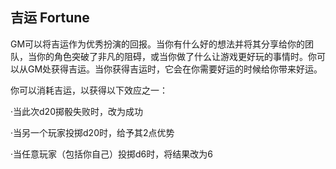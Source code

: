 ## 吉运 Fortune

GM可以将吉运作为优秀扮演的回报。当你有什么好的想法并将其分享给你的团队，当你的角色突破了非凡的阻碍，或当你做了什么让游戏更好玩的事情时。你可以从GM处获得吉运。当你获得吉运时，它会在你需要好运的时候给你带来好运。

你可以消耗吉运，以获得以下效应之一：

·当此次d20掷骰失败时，改为成功

·当另一个玩家投掷d20时，给予其2点优势

·当任意玩家（包括你自己）投掷d6时，将结果改为6

